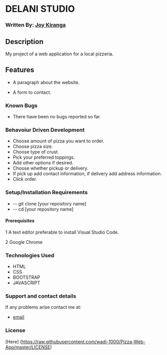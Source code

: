 # DELANI STUDIO

### Written By: [Joy Kiranga](https://github.com/wadi-1000)

## Description

My project of a web application for a local pizzeria.

## Features

-  A paragraph about the website.

-  A form to contact.

### Known Bugs

-  There have been no bugs reported so far.

### Behavoiur Driven Development

-  Choose amount of pizza you want to order.
-  Choose pizza size.
-  Choose type of crust.
-  Pick your preferred toppings.
-  Add other options if desired.
-  Choose whether pickup or delivery.
-  If pick up add contact information, if delivery add address information.
- Click order.

### Setup/Installation Requirements

-  -- git clone [your repository name]
-  -- cd [your repository name]

#### Prerequisites

1 A text editor preferable to install Visual Studio Code.

2 Google Chrome

### Technologies Used

-  HTML
-  CSS
-  BOOTSTRAP
-  JAVASCRIPT

### Support and contact details

If any problems arise contact me at:

-  [email](jk.mk@gmail.com)

### License

[Here] (https://raw.githubusercontent.com/wadi-1000/Pizza-Web-App/master/LICENSE)

